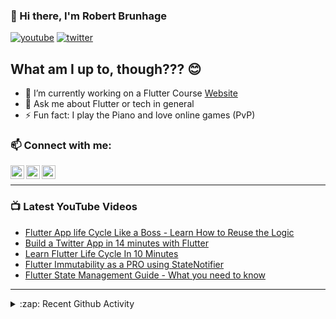 ### 👋 Hi there, I'm Robert Brunhage

[![youtube](https://img.shields.io/static/v1?label=@RobertBrunhage&message=Subscribe&logo=YouTube&color=FF0000&style=for-the-badge)](http://bit.ly/2SUyRhx)
[![twitter](https://img.shields.io/twitter/follow/robertbrunhage?color=%231DA1F2&logo=twitter&style=for-the-badge)](https://twitter.com/intent/follow?original_referer=https%3A%2F%2Fgithub.com%2Frobertbrunhage&screen_name=robertbrunhage)

## What am I up to, though??? 😊
- 🔭 I’m currently working on a Flutter Course [Website](https://robertbrunhage.com)
- 💬 Ask me about Flutter or tech in general
- ⚡ Fun fact: I play the Piano and love online games (PvP)

### 📫 Connect with me:

[<img align="left" alt="RobertBrunhage | YouTube" width="22px" src="https://cdn.jsdelivr.net/npm/simple-icons@v3/icons/youtube.svg" />][youtube]
[<img align="left" alt="RobertBrunhage | Twitter" width="22px" src="https://cdn.jsdelivr.net/npm/simple-icons@v3/icons/twitter.svg" />][twitter]
[<img align="left" alt="RobertBrunhageDev | Instagram" width="22px" src="https://cdn.jsdelivr.net/npm/simple-icons@v3/icons/instagram.svg" />][instagram]

<br />

---

### 📺 Latest YouTube Videos
<!-- YOUTUBE:START -->
- [Flutter App life Cycle Like a Boss - Learn How to Reuse the Logic](https://www.youtube.com/watch?v=xviNPcy8DD4)
- [Build a Twitter App in 14 minutes with Flutter](https://www.youtube.com/watch?v=3eOn4CtO5hg)
- [Learn Flutter Life Cycle In 10 Minutes](https://www.youtube.com/watch?v=CjloInz3-I0)
- [Flutter Immutability as a PRO using StateNotifier](https://www.youtube.com/watch?v=nUF0IrEjWj0)
- [Flutter State Management Guide - What you need to know](https://www.youtube.com/watch?v=NMwWvzGcX24)
<!-- YOUTUBE:END -->

---

<details>
  <summary>:zap: Recent Github Activity</summary>
  
<!--START_SECTION:activity-->
1. 🎉 Merged PR [#2](https://github.com/vanessahjerpe/personal-portfolio/pull/2) in [vanessahjerpe/personal-portfolio](https://github.com/vanessahjerpe/personal-portfolio)
2. 💪 Opened PR [#2](https://github.com/vanessahjerpe/personal-portfolio/pull/2) in [vanessahjerpe/personal-portfolio](https://github.com/vanessahjerpe/personal-portfolio)
3. ❌ Closed PR [#1](https://github.com/vanessahjerpe/personal-portfolio/pull/1) in [vanessahjerpe/personal-portfolio](https://github.com/vanessahjerpe/personal-portfolio)
4. ❗️ Opened issue [#343](https://github.com/LibreHardwareMonitor/LibreHardwareMonitor/issues/343) in [LibreHardwareMonitor/LibreHardwareMonitor](https://github.com/LibreHardwareMonitor/LibreHardwareMonitor)
5. 🗣 Commented on [#44201](https://github.com/dart-lang/sdk/issues/44201) in [dart-lang/sdk](https://github.com/dart-lang/sdk)
<!--END_SECTION:activity-->

</details>

[twitter]: https://twitter.com/robertbrunhage
[youtube]: https://youtube.com/c/robertbrunhage
[instagram]: https://instagram.com/robertbrunhagedev
